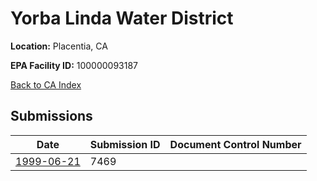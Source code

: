 # Yorba Linda Water District

**Location:** Placentia, CA

**EPA Facility ID:** 100000093187

[Back to CA Index](../../index.md)

## Submissions

| Date | Submission ID | Document Control Number |
|------|--------------|-------------------------|
| [1999-06-21](submissions/7469.md) | 7469 |  |
